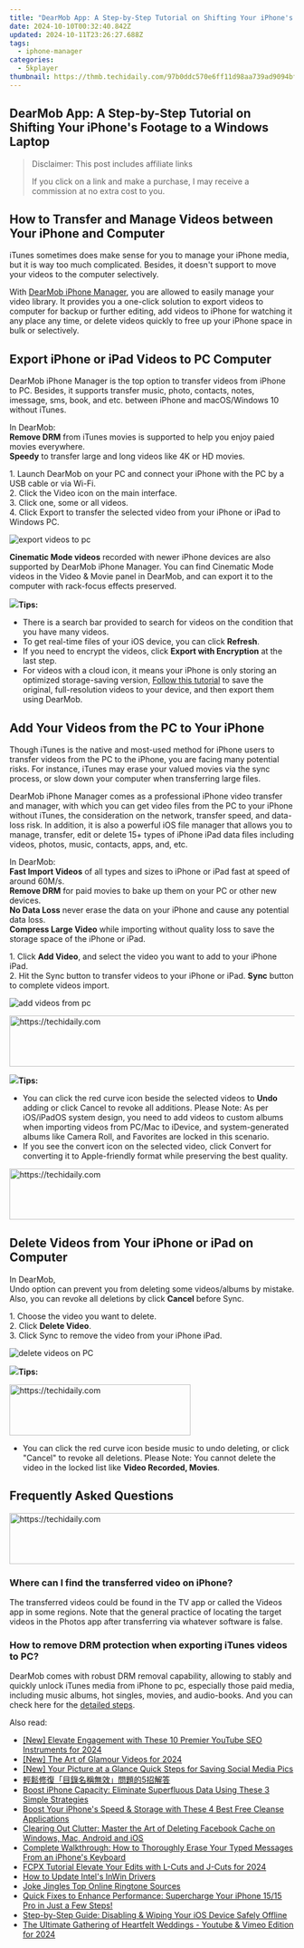 ```yaml
---
title: "DearMob App: A Step-by-Step Tutorial on Shifting Your iPhone's Footage to a Windows Laptop"
date: 2024-10-10T00:32:40.842Z
updated: 2024-10-11T23:26:27.688Z
tags:
  - iphone-manager
categories:
  - 5kplayer
thumbnail: https://thmb.techidaily.com/97b0ddc570e6ff11d98aa739ad9094bf8b6916f3ca7d54eab5f1d4007ba674c0.JPG
---
```


## DearMob App: A Step-by-Step Tutorial on Shifting Your iPhone's Footage to a Windows Laptop

>  Disclaimer: This post includes affiliate links
>
>  If you click on a link and make a purchase, I may receive a commission at no extra cost to you.
>

## How to Transfer and Manage Videos between Your iPhone and Computer

iTunes sometimes does make sense for you to manage your iPhone media, but it is way too much complicated. Besides, it doesn't support to move your videos to the computer selectively.

With [DearMob iPhone Manager](https://tools.techidaily.com/5kplayer/iphone-manager/), you are allowed to easily manage your video library. It provides you a one-click solution to export videos to computer for backup or further editing, add videos to iPhone for watching it any place any time, or delete videos quickly to free up your iPhone space in bulk or selectively.

## Export iPhone or iPad Videos to PC Computer

DearMob iPhone Manager is the top option to transfer videos from iPhone to PC. Besides, it supports transfer music, photo, contacts, notes, imessage, sms, book, and etc. between iPhone and macOS/Windows 10 without iTunes.

In DearMob:  
**Remove DRM** from iTunes movies is supported to help you enjoy paied movies everywhere.  
**Speedy** to transfer large and long videos like 4K or HD movies. 

1\. Launch DearMob on your PC and connect your iPhone with the PC by a USB cable or via Wi-Fi.  
 2\. Click the Video icon on the main interface.  
 3\. Click one, some or all videos.  
 4\. Click Export to transfer the selected video from your iPhone or iPad to Windows PC.

![export videos to pc](https://www.5kplayer.com/user-guide/images/userguide-how/export-iphone-video-pc.jpg) 

**Cinematic Mode videos** recorded with newer iPhone devices are also supported by DearMob iPhone Manager. You can find Cinematic Mode videos in the Video & Movie panel in DearMob, and can export it to the computer with rack-focus effects preserved.

![](https://www.5kplayer.com/user-guide/images/userguide-how/tips-icon.png)**Tips:**

* There is a search bar provided to search for videos on the condition that you have many videos.
* To get real-time files of your iOS device, you can click **Refresh**.
* If you need to encrypt the videos, click **Export with Encryption** at the last step.
* For videos with a cloud icon, it means your iPhone is only storing an optimized storage-saving version, [Follow this tutorial](https://tools.techidaily.com/5kplayer/iphone-manager/) to save the original, full-resolution videos to your device, and then export them using DearMob.

## Add Your Videos from the PC to Your iPhone

Though iTunes is the native and most-used method for iPhone users to transfer videos from the PC to the iPhone, you are facing many potential risks. For instance, iTunes may erase your valued movies via the sync process, or slow down your computer when transferring large files.

DearMob iPhone Manager comes as a professional iPhone video transfer and manager, with which you can get video files from the PC to your iPhone without iTunes, the consideration on the network, transfer speed, and data-loss risk. In addition, it is also a powerful iOS file manager that allows you to manage, transfer, edit or delete 15+ types of iPhone iPad data files including videos, photos, music, contacts, apps, and, etc.

In DearMob:  
**Fast Import Videos** of all types and sizes to iPhone or iPad fast at speed of around 60M/s.  
**Remove DRM** for paid movies to bake up them on your PC or other new devices.  
**No Data Loss** never erase the data on your iPhone and cause any potential data loss.   
**Compress Large Video** while importing without quality loss to save the storage space of the iPhone or iPad.

1\. Click **Add Video**, and select the video you want to add to your iPhone iPad.  
 2\. Hit the Sync button to transfer videos to your iPhone or iPad. **Sync** button to complete videos import.

![add videos from pc](https://www.5kplayer.com/user-guide/images/userguide-how/video-to-iphone-pc.jpg) 

<!-- affiliate ads begin -->
<a href="https://aligracehair.sjv.io/c/5597632/1925549/19272" target="_top" id="1925549">
  <img src="//a.impactradius-go.com/display-ad/19272-1925549" border="0" alt="https://techidaily.com" width="728" height="90"/>
</a>
<img height="0" width="0" src="https://aligracehair.sjv.io/i/5597632/1925549/19272" style="position:absolute;visibility:hidden;" border="0" />
<!-- affiliate ads end -->

![](https://www.5kplayer.com/user-guide/images/userguide-how/tips-icon.png)**Tips:**

* You can click the red curve icon beside the selected videos to **Undo** adding or click Cancel to revoke all additions. Please Note: As per iOS/iPadOS system design, you need to add videos to custom albums when importing videos from PC/Mac to iDevice, and system-generated albums like Camera Roll, and Favorites are locked in this scenario.
* If you see the convert icon on the selected video, click Convert for converting it to Apple-friendly format while preserving the best quality.

<!-- affiliate ads begin -->
<a href="https://appsumo.8odi.net/c/5597632/2151882/7443" target="_top" id="2151882">
  <img src="//a.impactradius-go.com/display-ad/7443-2151882" border="0" alt="https://techidaily.com" width="600" height="90"/>
</a>
<img height="0" width="0" src="https://appsumo.8odi.net/i/5597632/2151882/7443" style="position:absolute;visibility:hidden;" border="0" />
<!-- affiliate ads end -->

## Delete Videos from Your iPhone or iPad on Computer

In DearMob,  
 Undo option can prevent you from deleting some videos/albums by mistake. Also, you can revoke all deletions by click **Cancel** before Sync.

1\. Choose the video you want to delete.  
 2\. Click **Delete Video**.  
 3\. Click Sync to remove the video from your iPhone iPad.

![delete videos on PC](https://www.5kplayer.com/user-guide/images/userguide-how/delete-video-pc.jpg) 

![](https://www.5kplayer.com/user-guide/images/userguide-how/tips-icon.png)**Tips:**

<!-- affiliate ads begin -->
<a href="https://bluettius.sjv.io/c/5597632/2139109/17108" target="_top" id="2139109">
  <img src="//a.impactradius-go.com/display-ad/17108-2139109" border="0" alt="https://techidaily.com" width="320" height="90"/>
</a>
<img height="0" width="0" src="https://bluettius.sjv.io/i/5597632/2139109/17108" style="position:absolute;visibility:hidden;" border="0" />
<!-- affiliate ads end -->

* You can click the red curve icon beside music to undo deleting, or click "Cancel" to revoke all deletions. Please Note: You cannot delete the video in the locked list like **Video Recorded, Movies**.

## Frequently Asked Questions

<!-- affiliate ads begin -->
<a href="https://aligracehair.sjv.io/c/5597632/1997662/19272" target="_top" id="1997662">
  <img src="//a.impactradius-go.com/display-ad/19272-1997662" border="0" alt="https://techidaily.com" width="728" height="90"/>
</a>
<img height="0" width="0" src="https://aligracehair.sjv.io/i/5597632/1997662/19272" style="position:absolute;visibility:hidden;" border="0" />
<!-- affiliate ads end -->

### Where can I find the transferred video on iPhone?

The transferred videos could be found in the TV app or called the Videos app in some regions. Note that the general practice of locating the target videos in the Photos app after transferring via whatever software is false. 

### How to remove DRM protection when exporting iTunes videos to PC?

DearMob comes with robust DRM removal capability, allowing to stably and quickly unlock iTunes media from iPhone to pc, especially those paid media, including music albums, hot singles, movies, and audio-books. And you can check here for the [detailed steps](https://tools.techidaily.com/5kplayer/iphone-manager/).

<ins class="adsbygoogle"
     style="display:block"
     data-ad-format="autorelaxed"
     data-ad-client="ca-pub-7571918770474297"
     data-ad-slot="1223367746"></ins>

<ins class="adsbygoogle"
     style="display:block"
     data-ad-client="ca-pub-7571918770474297"
     data-ad-slot="8358498916"
     data-ad-format="auto"
     data-full-width-responsive="true"></ins>

<span class="atpl-alsoreadstyle">Also read:</span>
<div><ul>
<li><a href="https://youtube-zero.techidaily.com/levate-engagement-with-these-10-premier-youtube-seo-instruments-for-2024/"><u>[New] Elevate Engagement with These 10 Premier YouTube SEO Instruments for 2024</u></a></li>
<li><a href="https://fox-links.techidaily.com/new-the-art-of-glamour-videos-for-2024/"><u>[New] The Art of Glamour Videos for 2024</u></a></li>
<li><a href="https://snapchat-videos.techidaily.com/new-your-picture-at-a-glance-quick-steps-for-saving-social-media-pics/"><u>[New] Your Picture at a Glance Quick Steps for Saving Social Media Pics</u></a></li>
<li><a href="https://win-manuals.techidaily.com/1728481424299-5/"><u>輕鬆修復「目錄名稱無效」問題的5招解答</u></a></li>
<li><a href="https://os-tips.techidaily.com/boost-iphone-capacity-eliminate-superfluous-data-using-these-3-simple-strategies/"><u>Boost iPhone Capacity: Eliminate Superfluous Data Using These 3 Simple Strategies</u></a></li>
<li><a href="https://os-tips.techidaily.com/boost-your-iphones-speed-and-storage-with-these-4-best-free-cleanse-applications/"><u>Boost Your iPhone's Speed & Storage with These 4 Best Free Cleanse Applications</u></a></li>
<li><a href="https://os-tips.techidaily.com/clearing-out-clutter-master-the-art-of-deleting-facebook-cache-on-windows-mac-android-and-ios/"><u>Clearing Out Clutter: Master the Art of Deleting Facebook Cache on Windows, Mac, Android and iOS</u></a></li>
<li><a href="https://os-tips.techidaily.com/complete-walkthrough-how-to-thoroughly-erase-your-typed-messages-from-an-iphones-keyboard/"><u>Complete Walkthrough: How to Thoroughly Erase Your Typed Messages From an iPhone's Keyboard</u></a></li>
<li><a href="https://ai-vdieo-software.techidaily.com/fcpx-tutorial-elevate-your-edits-with-l-cuts-and-j-cuts-for-2024/"><u>FCPX Tutorial Elevate Your Edits with L-Cuts and J-Cuts for 2024</u></a></li>
<li><a href="https://driver-install.techidaily.com/how-to-update-intels-inwin-drivers/"><u>How to Update Intel's InWin Drivers</u></a></li>
<li><a href="https://fox-boxes.techidaily.com/joke-jingles-top-online-ringtone-sources/"><u>Joke Jingles Top Online Ringtone Sources</u></a></li>
<li><a href="https://os-tips.techidaily.com/1723620242719-quick-fixes-to-enhance-performance-supercharge-your-iphone-1515-pro-in-just-a-few-steps/"><u>Quick Fixes to Enhance Performance: Supercharge Your iPhone 15/15 Pro in Just a Few Steps!</u></a></li>
<li><a href="https://os-tips.techidaily.com/step-by-step-guide-disabling-and-wiping-your-ios-device-safely-offline/"><u>Step-by-Step Guide: Disabling & Wiping Your iOS Device Safely Offline</u></a></li>
<li><a href="https://facebook-video-footage.techidaily.com/the-ultimate-gathering-of-heartfelt-weddings-youtube-and-vimeo-edition-for-2024/"><u>The Ultimate Gathering of Heartfelt Weddings - Youtube & Vimeo Edition for 2024</u></a></li>
</ul></div>

